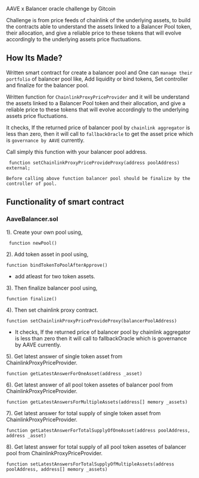AAVE x Balancer oracle challenge by Gitcoin

Challenge is from price feeds of chainlink of the underlying assets, to build the contracts able to understand the assets linked to a Balancer Pool token, their allocation, and give a reliable price to these tokens that will evolve accordingly to the underlying assets price fluctuations.

## How Its Made?

Written smart contract for create a balancer pool and One can `manage their portfolio` of balancer pool like, Add liquidity or bind tokens, Set controller and finalize for the balancer pool.

Written function for `ChainlinkProxyPriceProvider` and it will be understand the assets linked to a Balancer Pool token and their allocation, and give a reliable price to these tokens that will evolve accordingly to the underlying assets price fluctuations.

It checks, If the returned price of balancer pool by `chainlink aggregator` is less than zero, then it will call to `fallbackOracle` to get the asset price which is `governance by AAVE` currently.

Call simply this function with your balancer pool address.

     function setChainlinkProxyPriceProvideProxy(address poolAddress) external;

`Before calling above function balancer pool should be finalize by the controller of pool. `

## Functionality of smart contract
### AaveBalancer.sol 

1). Create your own pool using,
    
     function newPool()

2). Add token asset in pool using,
    
    function bindTokenToPoolAfterApprove()

-   add atleast for two token assets.

3). Then finalize balancer pool using,
    
    function finalize()

4). Then set chainlink proxy contract.

    function setChainlinkProxyPriceProvideProxy(balancerPoolAddress)

- It checks, If the returned price of balancer pool by chainlink aggregator is less than zero then it will call to fallbackOracle which is governance by AAVE currently.

5). Get latest answer of single token asset from ChainlinkProxyPriceProvider.

    function getLatestAnswerForOneAsset(address _asset)

6). Get latest answer of all pool token assetes of balancer pool from ChainlinkProxyPriceProvider.

    function getLatestAnswersForMultipleAssets(address[] memory _assets)

7). Get latest answer for total supply of single token asset from ChainlinkProxyPriceProvider.

    function getLatestAnswerForTotalSupplyOfOneAsset(address poolAddress, address _asset)

8). Get latest answer for total supply of all pool token assetes of balancer pool from ChainlinkProxyPriceProvider.

    function setLatestAnswersForTotalSupplyOfMultipleAssets(address poolAddress, address[] memory _assets)

